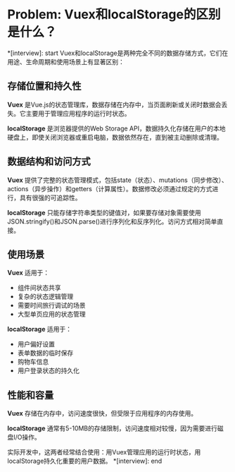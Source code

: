 # Problem: Vuex和localStorage的区别是什么？

*[interview]: start
    Vuex和localStorage是两种完全不同的数据存储方式，它们在用途、生命周期和使用场景上有显著区别：

## 存储位置和持久性
**Vuex** 是Vue.js的状态管理库，数据存储在内存中，当页面刷新或关闭时数据会丢失。它主要用于管理应用程序的运行时状态。

**localStorage** 是浏览器提供的Web Storage API，数据持久化存储在用户的本地硬盘上，即使关闭浏览器或重启电脑，数据依然存在，直到被主动删除或清理。

## 数据结构和访问方式
**Vuex** 提供了完整的状态管理模式，包括state（状态）、mutations（同步修改）、actions（异步操作）和getters（计算属性）。数据修改必须通过规定的方式进行，具有很强的可追踪性。

**localStorage** 只能存储字符串类型的键值对，如果要存储对象需要使用JSON.stringify()和JSON.parse()进行序列化和反序列化。访问方式相对简单直接。

## 使用场景
**Vuex** 适用于：
- 组件间状态共享
- 复杂的状态逻辑管理
- 需要时间旅行调试的场景
- 大型单页应用的状态管理

**localStorage** 适用于：
- 用户偏好设置
- 表单数据的临时保存
- 购物车信息
- 用户登录状态的持久化

## 性能和容量
**Vuex** 存储在内存中，访问速度很快，但受限于应用程序的内存使用。

**localStorage** 通常有5-10MB的存储限制，访问速度相对较慢，因为需要进行磁盘I/O操作。

实际开发中，这两者经常结合使用：用Vuex管理应用的运行时状态，用localStorage持久化重要的用户数据。
*[interview]: end
